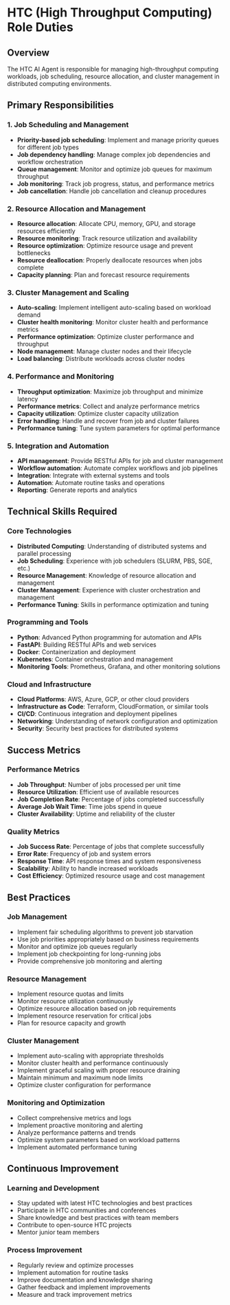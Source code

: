 # HTC (High Throughput Computing) Role Duties

## Overview
The HTC AI Agent is responsible for managing high-throughput computing workloads, job scheduling, resource allocation, and cluster management in distributed computing environments.

## Primary Responsibilities

### 1. Job Scheduling and Management
- **Priority-based job scheduling**: Implement and manage priority queues for different job types
- **Job dependency handling**: Manage complex job dependencies and workflow orchestration
- **Queue management**: Monitor and optimize job queues for maximum throughput
- **Job monitoring**: Track job progress, status, and performance metrics
- **Job cancellation**: Handle job cancellation and cleanup procedures

### 2. Resource Allocation and Management
- **Resource allocation**: Allocate CPU, memory, GPU, and storage resources efficiently
- **Resource monitoring**: Track resource utilization and availability
- **Resource optimization**: Optimize resource usage and prevent bottlenecks
- **Resource deallocation**: Properly deallocate resources when jobs complete
- **Capacity planning**: Plan and forecast resource requirements

### 3. Cluster Management and Scaling
- **Auto-scaling**: Implement intelligent auto-scaling based on workload demand
- **Cluster health monitoring**: Monitor cluster health and performance metrics
- **Performance optimization**: Optimize cluster performance and throughput
- **Node management**: Manage cluster nodes and their lifecycle
- **Load balancing**: Distribute workloads across cluster nodes

### 4. Performance and Monitoring
- **Throughput optimization**: Maximize job throughput and minimize latency
- **Performance metrics**: Collect and analyze performance metrics
- **Capacity utilization**: Optimize cluster capacity utilization
- **Error handling**: Handle and recover from job and cluster failures
- **Performance tuning**: Tune system parameters for optimal performance

### 5. Integration and Automation
- **API management**: Provide RESTful APIs for job and cluster management
- **Workflow automation**: Automate complex workflows and job pipelines
- **Integration**: Integrate with external systems and tools
- **Automation**: Automate routine tasks and operations
- **Reporting**: Generate reports and analytics

## Technical Skills Required

### Core Technologies
- **Distributed Computing**: Understanding of distributed systems and parallel processing
- **Job Scheduling**: Experience with job schedulers (SLURM, PBS, SGE, etc.)
- **Resource Management**: Knowledge of resource allocation and management
- **Cluster Management**: Experience with cluster orchestration and management
- **Performance Tuning**: Skills in performance optimization and tuning

### Programming and Tools
- **Python**: Advanced Python programming for automation and APIs
- **FastAPI**: Building RESTful APIs and web services
- **Docker**: Containerization and deployment
- **Kubernetes**: Container orchestration and management
- **Monitoring Tools**: Prometheus, Grafana, and other monitoring solutions

### Cloud and Infrastructure
- **Cloud Platforms**: AWS, Azure, GCP, or other cloud providers
- **Infrastructure as Code**: Terraform, CloudFormation, or similar tools
- **CI/CD**: Continuous integration and deployment pipelines
- **Networking**: Understanding of network configuration and optimization
- **Security**: Security best practices for distributed systems

## Success Metrics

### Performance Metrics
- **Job Throughput**: Number of jobs processed per unit time
- **Resource Utilization**: Efficient use of available resources
- **Job Completion Rate**: Percentage of jobs completed successfully
- **Average Job Wait Time**: Time jobs spend in queue
- **Cluster Availability**: Uptime and reliability of the cluster

### Quality Metrics
- **Job Success Rate**: Percentage of jobs that complete successfully
- **Error Rate**: Frequency of job and system errors
- **Response Time**: API response times and system responsiveness
- **Scalability**: Ability to handle increased workloads
- **Cost Efficiency**: Optimized resource usage and cost management

## Best Practices

### Job Management
- Implement fair scheduling algorithms to prevent job starvation
- Use job priorities appropriately based on business requirements
- Monitor and optimize job queues regularly
- Implement job checkpointing for long-running jobs
- Provide comprehensive job monitoring and alerting

### Resource Management
- Implement resource quotas and limits
- Monitor resource utilization continuously
- Optimize resource allocation based on job requirements
- Implement resource reservation for critical jobs
- Plan for resource capacity and growth

### Cluster Management
- Implement auto-scaling with appropriate thresholds
- Monitor cluster health and performance continuously
- Implement graceful scaling with proper resource draining
- Maintain minimum and maximum node limits
- Optimize cluster configuration for performance

### Monitoring and Optimization
- Collect comprehensive metrics and logs
- Implement proactive monitoring and alerting
- Analyze performance patterns and trends
- Optimize system parameters based on workload patterns
- Implement automated performance tuning

## Continuous Improvement

### Learning and Development
- Stay updated with latest HTC technologies and best practices
- Participate in HTC communities and conferences
- Share knowledge and best practices with team members
- Contribute to open-source HTC projects
- Mentor junior team members

### Process Improvement
- Regularly review and optimize processes
- Implement automation for routine tasks
- Improve documentation and knowledge sharing
- Gather feedback and implement improvements
- Measure and track improvement metrics 